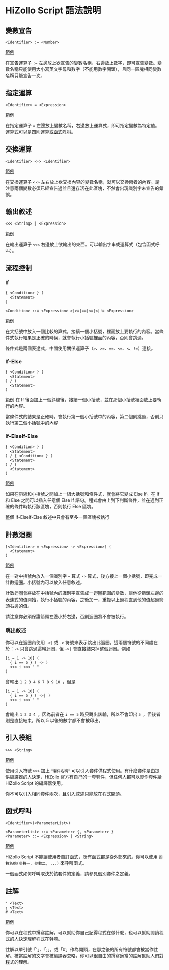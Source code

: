 # HiZollo Script 語法說明

## 變數宣告
```
<Identifier> := <Number>
```
[範例](../examples/declaration.hzs)

在宣告運算子 `:=` 左邊放上欲宣告的變數名稱，右邊放上數字，即可宣告變數。變數名稱只能使用大小寫英文字母和數字（不能用數字開頭），且同一區塊相同變數名稱只能宣告一次。

## 指定運算
```
<Identifier> = <Expression>
```
[範例](../examples/assignment.hzs)

在指定運算子 `=` 左邊放上變數名稱，右邊放上運算式，即可指定變數為特定值。運算式可以是四則運算或[函式呼叫](函式呼叫)。

## 交換運算
```
<Identifier> <-> <Identifier>
```
[範例](../examples/swap.hzs)

在交換運算子 `<->` 左右放上欲交換內容的變數名稱，就可以交換兩者的內容。請注意兩個變數必須已經宣告過並且還存活在此區塊，不然會出現識別字未宣告的錯誤。

## 輸出敘述
```
<<< <String> | <Expression>
```
[範例](../examples/write.hzs)

在輸出運算子 `<<<` 右邊放上欲輸出的東西。可以輸出字串或運算式（包含函式呼叫）。

## 流程控制
### If
```
{ <Condition> } (
  <Statement>
)

<Condition> ::= <Expression> >|>=|==|<=|<|!= <Expression>
```
[範例](../examples/if.hzs)

在大括號中放入一個比較的算式，接續一個小括號，裡面放上要執行的內容。當條件式執行結果是正確的時候，就會執行小括號裡面的內容，否則會跳過。

條件式是兩個表達式，中間使用關係運算子（`>`、`>=`、`==`、`<=`、`<`、`!=`）連接。

### If-Else
```
{ <Condition> } (
  <Statement>
) / (
  <Statement>
)
```
[範例](../examples/if-else.hzs)
在 If 後面加上一個斜線後，接續一個小括號，並在那個小括號裡面放上要執行的內容。

當條件式的結果是正確時，會執行第一個小括號中的內容，第二個則跳過，否則只執行第二個小括號中的內容

### If-ElseIf-Else
```
{ <Condition> } (
  <Statement>
) / { <Condition> } (
  <Statement>
) / (
  <Statement>
)
```
[範例](../examples/if-elseif-else.hzs)

如果在斜線和小括號之間加上一組大括號和條件式，就會將它變成 Else If。在 If 和 Else 之間可以插入任意個 Else If 語句。程式會由上到下判斷條件，並在遇到正確的條件時執行該區塊，否則執行 Else 區塊。

整個 If-ElseIf-Else 敘述中只會有至多一個區塊被執行

## 計數迴圈
```
[<Identifier> = <Expression> -> <Expression>] (
  <Statement>
)
```
[範例](../examples/for.hzs)

在一對中括號內放入一個識別字 `=` 算式 `->` 算式，後方接上一個小括號，即完成一計數迴圈。小括號內可以放入任意敘述。

計數迴圈會將放在中括號內的識別字宣告成一迴圈範圍的變數，讓他從箭頭左邊的表達式的值開始，執行小括號的內容，之後加一，重複以上過程直到他的值超過箭頭右邊的值。

請注意你必須保證箭頭左邊小於右邊，否則迴圈將不會被執行。

### 跳出敘述
你可以在迴圈內使用 `->|` 或 `->` 符號來表示跳出此迴圈。這兩個符號的不同處在於：`->` 只會跳過這輪迴圈，但 `->|` 會直接結束掉整個迴圈。例如
```
[i = 1 -> 10] (
  { i == 5 } ( -> )
  <<< i <<< " "
)
```
會輸出 `1 2 3 4 6 7 8 9 10 `，但是
```
[i = 1 -> 10] (
  { i == 5 } ( ->| )
  <<< i <<< " "
)
```
會輸出 `1 2 3 4 `。因為前者在 `i == 5` 時只跳出該輪，所以不會印出 `5 `，但後者則是直接結束，所以 5 以後的數字都不會被印出。

## 引入模組
```
>>> <String>
```
[範例](../examples/import.hzs)

使用引入符號 `>>>` 加上 `"套件名稱"` 可以引入套件供程式使用。有什麼套件是由提供編譯器的人決定，HiZollo 官方有自己的一套套件，但任何人都可以製作套件給 HiZollo Script 的編譯器使用。

你不可以引入相同套件兩次，且引入敘述只能放在程式開頭。


## 函式呼叫
```
<Identifier>(<ParameterList>)

<ParameterList> ::= <Parameter> {, <Parameter> }
<Parameter> ::= <Expression> | <String>
```
[範例](../examples/function.hzs)

HiZollo Script 不能讓使用者自訂函式，所有函式都是從外部來的。你可以使用 `函數名稱(參數一, 參數二, ...)` 來呼叫函式。

一個函式如何呼叫取決於該套件的定義，請參見個別套件之定義。

## 註解
```
' <Text>
; <Text>
# <Text>
```
[範例](../examples/comments.hzs)

你可以在程式中撰寫註解，可以幫助你自己記得程式在做什麼，也可以幫助閱讀程式的人快速理解程式在幹嘛。

註解以單引號「'」、「;」，或「#」作為開頭，在那之後的所有符號都會被當作註解。被當註解的文字會被編譯器忽略，你可以很自由的撰寫適當的註解幫助人們對程式的理解。
